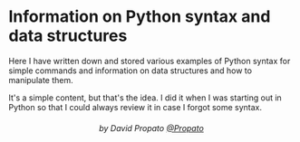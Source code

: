 # Information on Python syntax and data structures

Here I have written down and stored various examples of Python syntax for simple commands and information on data structures and how to manipulate them.

It's a simple content, but that's the idea. I did it when I was starting out in Python so that I could always review it in case I forgot some syntax.

<h6 align="center">by David Propato <a href="https://github.com/Propato">@Propato</a> </h6>
